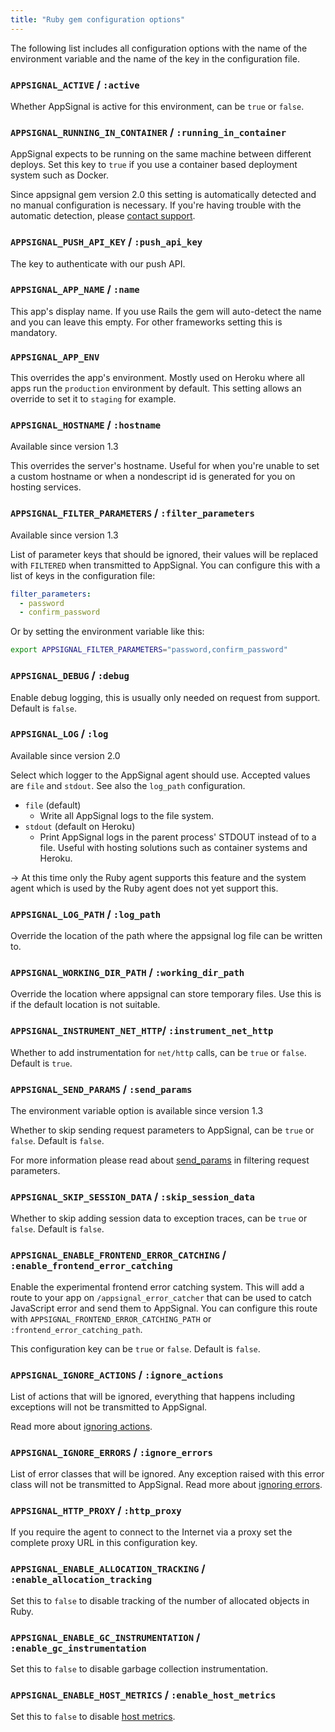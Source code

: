 ```yaml
---
title: "Ruby gem configuration options"
---
```


The following list includes all configuration options with the name of the
environment variable and the name of the key in the configuration file.

### `APPSIGNAL_ACTIVE` / `:active`

Whether AppSignal is active for this environment, can be `true` or `false`.

### `APPSIGNAL_RUNNING_IN_CONTAINER` / `:running_in_container`

AppSignal expects to be running on the same machine between different deploys.
Set this key to `true` if you use a container based deployment system such as
Docker.

Since appsignal gem version 2.0 this setting is automatically detected and no
manual configuration is necessary. If you're having trouble with the automatic
detection, please [contact support](mailto:support@appsignal.com).

### `APPSIGNAL_PUSH_API_KEY` / `:push_api_key`

The key to authenticate with our push API.

### `APPSIGNAL_APP_NAME` / `:name`

This app's display name. If you use  Rails the gem will auto-detect the name and you can leave this empty. For other frameworks setting this is mandatory.

### `APPSIGNAL_APP_ENV`

This overrides the app's environment. Mostly used on Heroku where all apps run the `production` environment by default. This setting allows an override to set it to `staging` for example.

### `APPSIGNAL_HOSTNAME` / `:hostname`

Available since version 1.3

This overrides the server's hostname. Useful for when you're unable to set a custom hostname or when a nondescript id is generated for you on hosting services.

### `APPSIGNAL_FILTER_PARAMETERS` / `:filter_parameters`

Available since version 1.3

List of parameter keys that should be ignored, their values will be replaced with `FILTERED` when transmitted to AppSignal. You can configure this with a list of keys in the configuration file:

```yml
filter_parameters:
  - password
  - confirm_password
```

Or by setting the environment variable like this:

```bash
export APPSIGNAL_FILTER_PARAMETERS="password,confirm_password"
```

### `APPSIGNAL_DEBUG` / `:debug`

Enable debug logging, this is usually only needed on request from support. Default is `false`.

### `APPSIGNAL_LOG` / `:log`

Available since version 2.0

Select which logger to the AppSignal agent should use. Accepted values are
`file` and `stdout`. See also the `log_path` configuration.

- `file` (default)
  - Write all AppSignal logs to the file system.
- `stdout` (default on Heroku)
  - Print AppSignal logs in the parent process' STDOUT instead of to a file.
    Useful with hosting solutions such as container systems and Heroku.

-> At this time only the Ruby agent supports this feature and the system agent
   which is used by the Ruby agent does not yet support this.

### `APPSIGNAL_LOG_PATH` / `:log_path`

Override the location of the path where the appsignal log file can be written to.

### `APPSIGNAL_WORKING_DIR_PATH` / `:working_dir_path`

Override the location where appsignal can store temporary files. Use
this is if the default location is not suitable.

### `APPSIGNAL_INSTRUMENT_NET_HTTP`/ `:instrument_net_http`

Whether to add instrumentation for `net/http` calls, can be `true` or `false`. Default is `true`.

### `APPSIGNAL_SEND_PARAMS` / `:send_params`

The environment variable option is available since version 1.3

Whether to skip sending request parameters to AppSignal, can be `true` or `false`. Default is `false`.

For more information please read about
[send_params](/ruby/configuration/parameter-filtering.html#filter-all-parameters)
in filtering request parameters.

### `APPSIGNAL_SKIP_SESSION_DATA` / `:skip_session_data`

Whether to skip adding session data to exception traces, can be `true` or `false`. Default is `false`.

### `APPSIGNAL_ENABLE_FRONTEND_ERROR_CATCHING` / `:enable_frontend_error_catching`

Enable the experimental frontend error catching system. This will add a route to your app on `/appsignal_error_catcher` that can be used to
catch JavaScript error and send them to AppSignal. You can configure this route with `APPSIGNAL_FRONTEND_ERROR_CATCHING_PATH` or `:frontend_error_catching_path`.

This configuration key can be `true` or `false`. Default is `false`.

### `APPSIGNAL_IGNORE_ACTIONS` / `:ignore_actions`

List of actions that will be ignored, everything that happens including
exceptions will not be transmitted to AppSignal.

Read more about [ignoring actions](/ruby/configuration/ignore-actions.html).

### `APPSIGNAL_IGNORE_ERRORS` / `:ignore_errors`

List of error classes that will be ignored. Any exception raised with this
error class will not be transmitted to AppSignal. Read more about [ignoring
errors](/ruby/configuration/ignore-errors.html).

### `APPSIGNAL_HTTP_PROXY` / `:http_proxy`

If you require the agent to connect to the Internet via a proxy set the complete proxy URL in this configuration key.

### `APPSIGNAL_ENABLE_ALLOCATION_TRACKING` / `:enable_allocation_tracking`

Set this to `false` to disable tracking of the number of allocated objects in Ruby.

### `APPSIGNAL_ENABLE_GC_INSTRUMENTATION` / `:enable_gc_instrumentation`

Set this to `false` to disable garbage collection instrumentation.

### `APPSIGNAL_ENABLE_HOST_METRICS` / `:enable_host_metrics`

Set this to `false` to disable [host metrics](/metrics/host.html).
